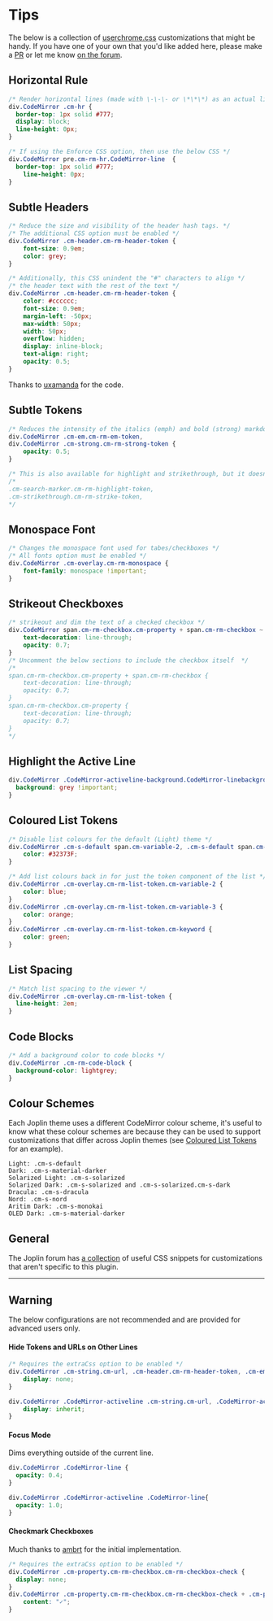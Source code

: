 # Tips

The below is a collection of [userchrome.css](https://joplinapp.org/#custom-css) customizations that might be handy. If you have one of your own that you'd like added here, please make a [PR](https://github.com/CalebJohn/joplin-rich-markdown/pulls) or let me know [on the forum](https://discourse.joplinapp.org/t/plugin-rich-markdown/15053).

## Horizontal Rule 

```css
/* Render horizontal lines (made with \-\-\- or \*\*\*) as an actual line across the editor. */
div.CodeMirror .cm-hr {
  border-top: 1px solid #777;
  display: block;
  line-height: 0px;
}

/* If using the Enforce CSS option, then use the below CSS */
div.CodeMirror pre.cm-rm-hr.CodeMirror-line  {
  border-top: 1px solid #777;
	line-height: 0px;
}
```

## Subtle Headers

```css
/* Reduce the size and visibility of the header hash tags. */
/* The additional CSS option must be enabled */
div.CodeMirror .cm-header.cm-rm-header-token {
	font-size: 0.9em;
	color: grey;
}
```

```css
/* Additionally, this CSS unindent the "#" characters to align */
/* the header text with the rest of the text */
div.CodeMirror .cm-header.cm-rm-header-token {
	color: #cccccc;
	font-size: 0.9em;
	margin-left: -50px;
	max-width: 50px;
	width: 50px;
	overflow: hidden;
	display: inline-block;
	text-align: right;
	opacity: 0.5;
}
```

Thanks to [uxamanda](https://discourse.joplinapp.org/t/plugin-rich-markdown/15053/105) for the code.

## Subtle Tokens

```css
/* Reduces the intensity of the italics (emph) and bold (strong) markdown tokens */
div.CodeMirror .cm-em.cm-rm-em-token,
div.CodeMirror .cm-strong.cm-rm-strong-token {
	opacity: 0.5;
}

/* This is also available for highlight and strikethrough, but it doesn't look very good */
/*
.cm-search-marker.cm-rm-highlight-token,
.cm-strikethrough.cm-rm-strike-token,
*/

```

## Monospace Font

```css
/* Changes the monospace font used for tabes/checkboxes */
/* All fonts option must be enabled */
div.CodeMirror .cm-overlay.cm-rm-monospace {
	font-family: monospace !important;
}
```

## Strikeout Checkboxes
```css
/* strikeout and dim the text of a checked checkbox */
div.CodeMirror span.cm-rm-checkbox.cm-property + span.cm-rm-checkbox ~ span.cm-rm-checkbox {
	text-decoration: line-through;
	opacity: 0.7;
}
/* Uncomment the below sections to include the checkbox itself  */
/*
span.cm-rm-checkbox.cm-property + span.cm-rm-checkbox {
	text-decoration: line-through;
	opacity: 0.7;
}
span.cm-rm-checkbox.cm-property {
	text-decoration: line-through;
	opacity: 0.7;
}
*/
```

## Highlight the Active Line
```css
div.CodeMirror .CodeMirror-activeline-background.CodeMirror-linebackground {
  background: grey !important;
}
```

## Coloured List Tokens

```css
/* Disable list colours for the default (Light) theme */
div.CodeMirror .cm-s-default span.cm-variable-2, .cm-s-default span.cm-variable-3, .cm-s-default  span.cm-keyword {
	color: #32373F;
}

/* Add list colours back in for just the token component of the list */
div.CodeMirror .cm-overlay.cm-rm-list-token.cm-variable-2 {
	color: blue;
}
div.CodeMirror .cm-overlay.cm-rm-list-token.cm-variable-3 {
	color: orange;
}
div.CodeMirror .cm-overlay.cm-rm-list-token.cm-keyword {
	color: green;
}
```

## List Spacing

```css
/* Match list spacing to the viewer */
div.CodeMirror .cm-overlay.cm-rm-list-token {
  line-height: 2em;
}
```

## Code Blocks

```css
/* Add a background color to code blocks */
div.CodeMirror .cm-rm-code-block {
  background-color: lightgrey;
}
```

## Colour Schemes

Each Joplin theme uses a different CodeMirror colour scheme, it's useful to know what these colour schemes are because they can be used to support customizations that differ across Joplin themes (see [Coloured List Tokens](#coloured-list-tokens) for an example).

```
Light: .cm-s-default
Dark: .cm-s-material-darker
Solarized Light: .cm-s-solarized
Solarized Dark: .cm-s-solarized and .cm-s-solarized.cm-s-dark
Dracula: .cm-s-dracula
Nord: .cm-s-nord
Aritim Dark: .cm-s-monokai
OLED Dark: .cm-s-material-darker
```

## General

The Joplin forum has [a collection](https://discourse.joplinapp.org/t/joplin-customization/11195) of useful CSS snippets for customizations that aren't specific to this plugin.

---

## Warning
The below configurations are not recommended and are provided for advanced users only.

#### Hide Tokens and URLs on Other Lines
```css
/* Requires the extraCss option to be enabled */
div.CodeMirror .cm-string.cm-url, .cm-header.cm-rm-header-token, .cm-em.cm-rm-em-token, .cm-strong.cm-rm-strong-token, .cm-search-marker.cm-rm-highlight-token, .cm-strikethrough.cm-rm-strike-token, .cm-rm-ins.cm-rm-ins-token, .cm-rm-sub.cm-rm-sub-token, .cm-rm-sup.cm-rm-sup-token {
	display: none;
}

div.CodeMirror .CodeMirror-activeline .cm-string.cm-url, .CodeMirror-activeline .cm-header.cm-rm-header-token, .CodeMirror-activeline .cm-em.cm-rm-em-token, .CodeMirror-activeline .cm-strong.cm-rm-strong-token, .CodeMirror-activeline .cm-search-marker.cm-rm-highlight-token, .CodeMirror-activeline .cm-strikethrough.cm-rm-strike-token, .CodeMirror-activeline .cm-rm-ins.cm-rm-ins-token, .CodeMirror-activeline .cm-rm-sub.cm-rm-sub-token, .CodeMirror-activeline .cm-rm-sup.cm-rm-sup-token {
	display: inherit;
}
```

#### Focus Mode
Dims everything outside of the current line.
```css
div.CodeMirror .CodeMirror-line {
  opacity: 0.4;
}

div.CodeMirror .CodeMirror-activeline .CodeMirror-line{
  opacity: 1.0;
}
```

#### Checkmark Checkboxes
Much thanks to [ambrt](https://discourse.joplinapp.org/u/ambrt/) for the initial implementation.
```css
/* Requires the extraCss option to be enabled */
div.CodeMirror .cm-property.cm-rm-checkbox.cm-rm-checkbox-check {
  display: none;
}
div.CodeMirror .cm-property.cm-rm-checkbox.cm-rm-checkbox-check + .cm-property:before {
    content: "✓";
}
```
